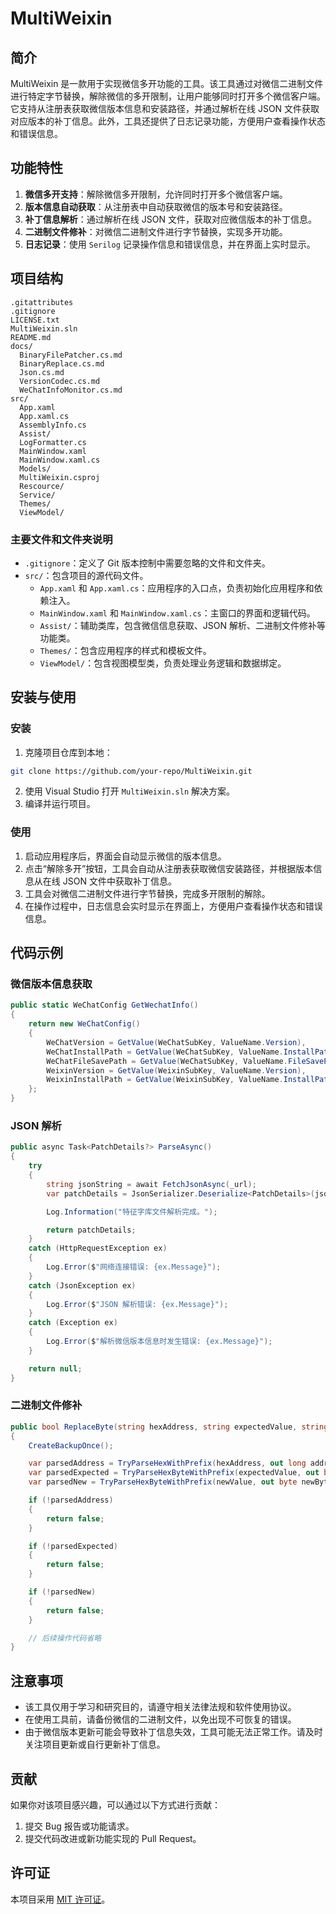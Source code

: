 # MultiWeixin

## 简介

MultiWeixin 是一款用于实现微信多开功能的工具。该工具通过对微信二进制文件进行特定字节替换，解除微信的多开限制，让用户能够同时打开多个微信客户端。它支持从注册表获取微信版本信息和安装路径，并通过解析在线 JSON 文件获取对应版本的补丁信息。此外，工具还提供了日志记录功能，方便用户查看操作状态和错误信息。

## 功能特性

1. **微信多开支持**：解除微信多开限制，允许同时打开多个微信客户端。
2. **版本信息自动获取**：从注册表中自动获取微信的版本号和安装路径。
3. **补丁信息解析**：通过解析在线 JSON 文件，获取对应微信版本的补丁信息。
4. **二进制文件修补**：对微信二进制文件进行字节替换，实现多开功能。
5. **日志记录**：使用 `Serilog` 记录操作信息和错误信息，并在界面上实时显示。

## 项目结构

```plaintext
.gitattributes
.gitignore
LICENSE.txt
MultiWeixin.sln
README.md
docs/
  BinaryFilePatcher.cs.md
  BinaryReplace.cs.md
  Json.cs.md
  VersionCodec.cs.md
  WeChatInfoMonitor.cs.md
src/
  App.xaml
  App.xaml.cs
  AssemblyInfo.cs
  Assist/
  LogFormatter.cs
  MainWindow.xaml
  MainWindow.xaml.cs
  Models/
  MultiWeixin.csproj
  Rescource/
  Service/
  Themes/
  ViewModel/
```

### 主要文件和文件夹说明

- `.gitignore`：定义了 Git 版本控制中需要忽略的文件和文件夹。
- `src/`：包含项目的源代码文件。
  - `App.xaml` 和 `App.xaml.cs`：应用程序的入口点，负责初始化应用程序和依赖注入。
  - `MainWindow.xaml` 和 `MainWindow.xaml.cs`：主窗口的界面和逻辑代码。
  - `Assist/`：辅助类库，包含微信信息获取、JSON 解析、二进制文件修补等功能类。
  - `Themes/`：包含应用程序的样式和模板文件。
  - `ViewModel/`：包含视图模型类，负责处理业务逻辑和数据绑定。

## 安装与使用

### 安装

1. 克隆项目仓库到本地：

```bash
git clone https://github.com/your-repo/MultiWeixin.git
```

2. 使用 Visual Studio 打开 `MultiWeixin.sln` 解决方案。
3. 编译并运行项目。

### 使用

1. 启动应用程序后，界面会自动显示微信的版本信息。
2. 点击“解除多开”按钮，工具会自动从注册表获取微信安装路径，并根据版本信息从在线 JSON 文件中获取补丁信息。
3. 工具会对微信二进制文件进行字节替换，完成多开限制的解除。
4. 在操作过程中，日志信息会实时显示在界面上，方便用户查看操作状态和错误信息。

## 代码示例

### 微信版本信息获取

```csharp
public static WeChatConfig GetWechatInfo()
{
    return new WeChatConfig()
    {
        WeChatVersion = GetValue(WeChatSubKey, ValueName.Version),
        WeChatInstallPath = GetValue(WeChatSubKey, ValueName.InstallPath),
        WeChatFileSavePath = GetValue(WeChatSubKey, ValueName.FileSavePath),
        WeixinVersion = GetValue(WeixinSubKey, ValueName.Version),
        WeixinInstallPath = GetValue(WeixinSubKey, ValueName.InstallPath)
    };
}
```

### JSON 解析

```csharp
public async Task<PatchDetails?> ParseAsync()
{
    try
    {
        string jsonString = await FetchJsonAsync(_url);
        var patchDetails = JsonSerializer.Deserialize<PatchDetails>(jsonString, _jsonOptions) ?? throw new JsonException("反序列化时返回了 null 对象。");

        Log.Information("特征字库文件解析完成。");

        return patchDetails;
    }
    catch (HttpRequestException ex)
    {
        Log.Error($"网络连接错误: {ex.Message}");
    }
    catch (JsonException ex)
    {
        Log.Error($"JSON 解析错误: {ex.Message}");
    }
    catch (Exception ex)
    {
        Log.Error($"解析微信版本信息时发生错误: {ex.Message}");
    }

    return null;
}
```

### 二进制文件修补

```csharp
public bool ReplaceByte(string hexAddress, string expectedValue, string newValue)
{
    CreateBackupOnce();

    var parsedAddress = TryParseHexWithPrefix(hexAddress, out long address);
    var parsedExpected = TryParseHexByteWithPrefix(expectedValue, out byte expectedByte);
    var parsedNew = TryParseHexByteWithPrefix(newValue, out byte newByte);

    if (!parsedAddress)
    {
        return false;
    }

    if (!parsedExpected)
    {
        return false;
    }

    if (!parsedNew)
    {
        return false;
    }

    // 后续操作代码省略
}
```

## 注意事项

- 该工具仅用于学习和研究目的，请遵守相关法律法规和软件使用协议。
- 在使用工具前，请备份微信的二进制文件，以免出现不可恢复的错误。
- 由于微信版本更新可能会导致补丁信息失效，工具可能无法正常工作。请及时关注项目更新或自行更新补丁信息。

## 贡献

如果你对该项目感兴趣，可以通过以下方式进行贡献：

1. 提交 Bug 报告或功能请求。
2. 提交代码改进或新功能实现的 Pull Request。

## 许可证

本项目采用 [MIT 许可证](LICENSE.txt)。
